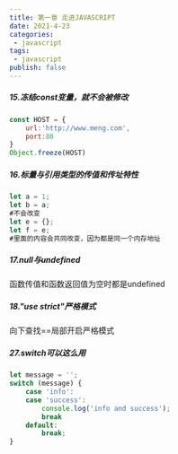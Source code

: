 ```yaml
---
title: 第一章 走进JAVASCRIPT
date: 2021-4-23
categories:
 - javascript
tags:
 - javascript
publish: false
---
```


<!-- more -->

##### 15.冻结const变量，就不会被修改

```javascript
const HOST = {
	url:'http://www.meng.com',
	port:80
}
Object.freeze(HOST)
```

##### 16.标量与引用类型的传值和传址特性

```javascript
let a = 1;
let b = a;
#不会改变
let e = {};
let f = e;
#里面的内容会共同改变，因为都是同一个内存地址
```

##### 17.null与undefined

函数传值和函数返回值为空时都是undefined

##### 18."use strict"严格模式

向下查找==局部开启严格模式

##### 27.switch可以这么用

```javascript
let message = '';
switch (message) {
    case 'info':
    case 'success':
        console.log('info and success');
        break
    default:
        break;
}
```

